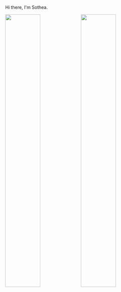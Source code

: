 Hi there, I'm Sothea.

<img align="left" width="47%" src="https://github-readme-stats.vercel.app/api?username=beysach&show_icons=true&theme=radical&count_private=true" />
<img align="left "width="47%" src="https://github-readme-stats.vercel.app/api/top-langs/?username=beysach&count_private=true&layout=compact" />
